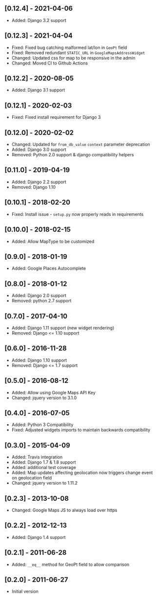 ## [0.12.4] - 2021-04-06
 - Added: Django 3.2 support

## [0.12.3] - 2021-04-04
 - Fixed: Fixed bug catching malformed lat/lon in `GeoPt` field
 - Fixed: Removed redundant `STATIC_URL` in `GoogleMapsAddressWidget`
 - Changed: Updated css for map to be responsive in the admin
 - Changed: Moved CI to Github Actions

## [0.12.2] - 2020-08-05
 - Added: Django 3.1 support

## [0.12.1] - 2020-02-03
 - Fixed: Fixed install requirement for Django 3
 
## [0.12.0] - 2020-02-02
 - Changed: Updated for `from_db_value` `context` parameter deprecation
 - Added: Django 3.0 support
 - Removed: Python 2.0 support & django compatibility helpers

## [0.11.0] - 2019-04-19
 - Added: Django 2.2 support
 - Removed: Django 1.10

## [0.10.1] - 2018-02-20
 - Fixed: Install issue - `setup.py` now properly reads in requirements

## [0.10.0] - 2018-02-15
 - Added: Allow MapType to be customized
 
## [0.9.0] - 2018-01-19
 - Added: Google Places Autocomplete
 
## [0.8.0] - 2018-01-12
 - Added: Django 2.0 support
 - Removed: python 2.7 support
 
## [0.7.0] - 2017-04-10
 - Added: Django 1.11 support (new widget rendering)
 - Removed: Django <= 1.10 support

## [0.6.0] - 2016-11-28
 - Added: Django 1.10 support
 - Removed: Django <= 1.7 support

## [0.5.0] - 2016-08-12
 - Added: Allow using Google Maps API Key
 - Changed: jquery version to 3.1.0

## [0.4.0] - 2016-07-05
 - Added: Python 3 Compatibility
 - Fixed: Adjusted widgets imports to maintain backwards compatibility 
 
## [0.3.0] - 2015-04-09
 - Added: Travis integration
 - Added: Django 1.7 & 1.8 support
 - Added: additional test coverage
 - Added: Map updates affecting geolocation now triggers change event on geolocation field
 - Changed: jquery version to 1.11.2

## [0.2.3] - 2013-10-08
 - Changed: Google Maps JS to always load over https
 
## [0.2.2] - 2012-12-13
 - Added: Django 1.4 support
 
## [0.2.1] - 2011-06-28
 - Added: `__eq__` method for GeoPt field to allow comparison 
 
## [0.2.0] - 2011-06-27 
 - Initial version

   
